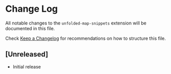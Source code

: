 # Change Log

All notable changes to the `unfolded-map-snippets` extension will be documented in this file.

Check [Keep a Changelog](http://keepachangelog.com/) for recommendations on how to structure this file.

## [Unreleased]

- Initial release